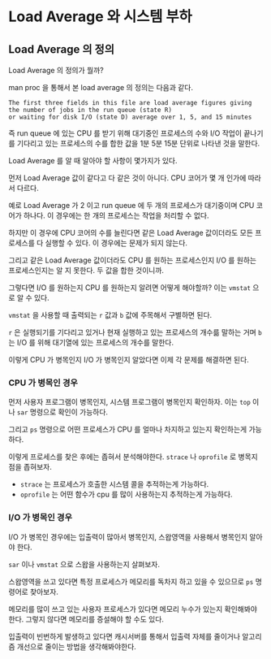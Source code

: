 # Load Average 와 시스템 부하

## Load Average 의 정의

Load Average 의 정의가 뭘까? 

man proc 을 통해서 본 load average 의 정의는 다음과 같다.

```
The first three fields in this file are load average figures giving the number of jobs in the run queue (state R) 
or waiting for disk I/O (state D) average over 1, 5, and 15 minutes
``` 

즉 run queue 에 있는 CPU 를 받기 위해 대기중인 프로세스의 수와 I/O 작업이 끝나기를 기다리고 있는 프로세스의 수를 합한 값을 1분 5분 15분 단위로 나타낸 것을 말한다.

Load Average 를 알 때 알아야 할 사항이 몇가지가 있다.

먼저 Load Average 값이 같다고 다 같은 것이 아니다. CPU 코어가 몇 개 인가에 따라서 다르다.

예로 Load Average 가 2 이고 run queue 에 두 개의 프로세스가 대기중이며 CPU 코어가 하나다. 이 경우에는 한 개의 프로세스는 작업을 처리할 수 없다. 

하지만 이 경우에 CPU 코어의 수를 늘린다면 같은 Load Average 값이더라도 모든 프로세스를 다 실행할 수 있다. 이 경우에는 문제가 되지 않는다.

그리고 같은 Load Average 값이더라도 CPU 를 원하는 프로세스인지 I/O 를 원하는 프로세스인지는 알 지 못한다. 두 값을 합한 것이니까. 

그렇다면 I/O 를 원하는지 CPU 를 원하는지 알려면 어떻게 해야할까? 이는 `vmstat` 으로 알 수 있다.

`vmstat` 을 사용할 때 출력되는 `r` 값과 `b` 값에 주목해서 구별하면 된다.

`r` 은 실행되기를 기다리고 있거나 현재 실행하고 있는 프로세스의 개수륾 말하는 거며 `b` 는 I/O 를 위해 대기열에 있는 프로세스의 개수를 말한다.

이렇게 CPU 가 병목인지 I/O 가 병목인지 알았다면 이제 각 문제를 해결하면 된다.

### CPU 가 병목인 경우

먼저 사용자 프로그램이 병목인지, 시스템 프로그램이 병목인지 확인하자. 이는 `top` 이나 `sar` 명령으로 확인이 가능하다.

그리고 `ps` 명령으로 어떤 프로세스가 CPU 를 얼마나 차지하고 있는지 확인하는게 가능하다.

이렇게 프로세스를 찾은 후에는 좁혀서 분석해야한다. `strace` 나 `oprofile` 로 병목지점을 좁혀보자.

- `strace` 는 프로세스가 호출한 시스템 콜을 추적하는게 가능하다.
- `oprofile` 는 어떤 함수가 cpu 를 많이 사용하는지 추적하는게 가능하다.


### I/O 가 병목인 경우 

I/O 가 병목인 경우에는 입출력이 많아서 병목인지, 스왑영역을 사용해서 병목인지 알아야 한다.

`sar` 이나 `vmstat` 으로 스왑을 사용하는지 살펴보자.

스왑영역을 쓰고 있다면 특정 프로세스가 메모리를 독차지 하고 있을 수 있으므로 `ps` 명령어로 찾아보자.

메모리를 많이 쓰고 있는 사용자 프로세스가 있다면 메모리 누수가 있는지 확인해봐야 한다. 그렇지 않다면 메모리를 증설해야 할 수도 있다.

입출력이 빈번하게 발생하고 있다면 캐시서버를 통해서 입출력 자체를 줄이거나 알고리즘 개선으로 줄이는 방법을 생각해봐야한다.